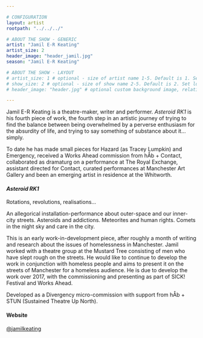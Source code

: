 ```yaml
---

# CONFIGURATION
layout: artist
rootpath: "../../../"

# ABOUT THE SHOW - GENERIC
artist: "Jamil E-R Keating"
artist_size: 2
header_image: "header_jamil.jpg"
season: "Jamil E-R Keating"

# ABOUT THE SHOW - LAYOUT
# artist_size: 1 # optional - size of artist name 1-5. Default is 1. Set longer names to lower values
# show_size: 2 # optional - size of show name 2-5. Default is 2. Set longer names to lower values
# header_image: "header.jpg" # optional custom background image, relative to current page

---
```

Jamil E-R Keating is a theatre-maker, writer and performer. *Asteroid RK1* is his fourth piece of work, the fourth step in an artistic journey of trying to find the balance between being overwhelmed by a perverse enthusiasm for the absurdity of life, and trying to say something of substance about it… simply.           
         
To date he has made small pieces for Hazard (as Tracey Lumpkin) and Emergency, received a Works Ahead commission from hÅb + Contact, collaborated as dramaturg on a performance at The Royal Exchange, assistant directed for Contact, curated performances at Manchester Art Gallery and been an emerging artist in residence at the Whitworth.       
         
#### *Asteroid RK1*
Rotations, revolutions, realisations…                  
         
An allegorical installation-performance about outer-space and our inner-city streets. Asteroids and addictions. Meteorites and human rights. Comets in the night sky and care in the city.    

This is an early work-in-development piece, after roughly a month of writing and research about the issues of homelessness in Manchester. Jamil worked with a theatre group at the Mustard Tree consisting of men who have slept rough on the streets.  He would like to continue to develop the work in conjunction with homeless people and aims to present it on the streets of Manchester for a homeless audience. He is due to develop the work over 2017, with the commissioning and presenting as part of SICK! Festival and Works Ahead.       
         
Developed as a Divergency micro-commission with support from hÅb + STUN (Sustained Theatre Up North).         
         
#### Website             
<a href="http://twitter.com/jamilkeating" target="_blank">@jamilkeating</a>
